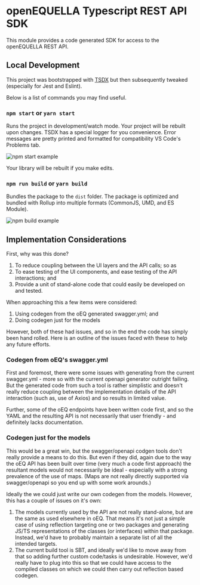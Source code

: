 # openEQUELLA Typescript REST API SDK

This module provides a code generated SDK for access to the openEQUELLA REST API.

## Local Development

This project was bootstrapped with [TSDX](https://github.com/jaredpalmer/tsdx) but then subsequently
tweaked (especially for Jest and Eslint).

Below is a list of commands you may find useful.

### `npm start` or `yarn start`

Runs the project in development/watch mode. Your project will be rebuilt upon changes. TSDX has a
special logger for you convenience. Error messages are pretty printed and formatted for
compatibility VS Code's Problems tab.

![npm start example](https://user-images.githubusercontent.com/4060187/52168303-574d3a00-26f6-11e9-9f3b-71dbec9ebfcb.gif)

Your library will be rebuilt if you make edits.

### `npm run build` or `yarn build`

Bundles the package to the `dist` folder.  The package is optimized and bundled with Rollup into
multiple formats (CommonJS, UMD, and ES Module).

![npm build example](https://user-images.githubusercontent.com/4060187/52168322-a98e5b00-26f6-11e9-8cf6-222d716b75ef.gif)

## Implementation Considerations

First, why was this done?

1. To reduce coupling between the UI layers and the API calls; so as
2. To ease testing of the UI components, and ease testing of the API interactions; and
3. Provide a unit of stand-alone code that could easily be developed on and tested.

When approaching this a few items were considered:

1. Using codegen from the oEQ generated swagger.yml; and
2. Doing codegen just for the models

However, both of these had issues, and so in the end the code has simply been hand rolled. Here is
an outline of the issues faced with these to help any future efforts.

### Codegen from oEQ's swagger.yml

First and foremost, there were some issues with generating from the current swagger.yml - more so
with the current openapi generator outright failing. But the generated code from such a tool is
rather simplistic and doesn't really reduce coupling between the implementation details of the API
interaction (such as, use of Axios) and so results in limited value.

Further, some of the oEQ endpoints have been written code first, and so the YAML and the resulting
API is not necessarily that user friendly - and definitely lacks documentation.

### Codegen just for the models

This would be a great win, but the swagger/openapi codgen tools don't really provide a means to
do this. But even if they did, again due to the way the oEQ API has been built over time (very much
a code first approach) the resultant models would not necessarily be ideal - especially with a strong
prevalence of the use of maps. (Maps are not really directly supported via swagger/openapi so you
end up with some work arounds.)

Ideally the we could just write our own codegen from the models. However, this has a couple of issues
on it's own:

1. The models currently used by the API are not really stand-alone, but are the same as used elsewhere
   in oEQ. That means it's not just a simple case of using reflection targeting one or two packages
   and generating JS/TS representations of the classes (or interfaces) within that package. Instead,
   we'd have to probably maintain a separate list of all the intended targets.
2. The current build tool is SBT, and ideally we'd like to move away from that so adding further
   custom code/tasks is undesirable. However, we'd really have to plug into this so that we could
   have access to the compiled classes on which we could then carry out reflection based codegen.
